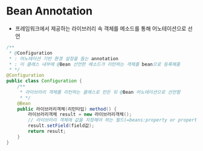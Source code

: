 
# Bean Annotation

- 프레임워크에서 제공하는 라이브러리 속 객체를 메소드를 통해 어노테이션으로 선언

```java
/**
 * @Configuration
 * : 어노테이션 기반 환경 설정을 돕는 annotation
 * : 이 클래스 내부에 @Bean 선언한 메소드가 리턴하는 객체를 bean으로 등록해줌
 * */
@Configuration
public class Configuration {
	/**
	 * 라이브러리 객체를 리턴하는 클래스로 만든 뒤 @Bean 어노테이션으로 선언함
	 * */
	@Bean
	public 라이브러리객체(리턴타입) method() {
		라이브러리객체 result = new 라이브러리객체();
		// 라이브러리 객체에 값을 지정해야 하는 필드(=beans:property or property 태그)가 있을 경우 세터 이용
		result.setField(field값);
		return result;
	}
}
```